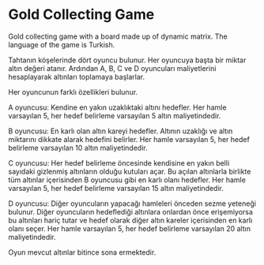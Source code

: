 # Gold Collecting Game
Gold collecting game with a board made up of dynamic matrix. 
The language of the game is Turkish.

Tahtanın köşelerinde dört oyuncu bulunur. 
Her oyuncuya başta bir miktar altın değeri atanır.
Ardından A, B, C ve D oyuncuları maliyetlerini hesaplayarak
altınları toplamaya başlarlar.

Her oyuncunun farklı özellikleri bulunur.

A oyuncusu: Kendine en yakın uzaklıktaki
altını hedefler. Her hamle varsayılan 5, her
hedef belirleme varsayılan 5 altın
maliyetindedir.

B oyuncusu: En karlı olan altın kareyi
hedefler. Altının uzaklığı ve altın miktarını
dikkate alarak hedefini belirler. Her hamle
varsayılan 5, her hedef belirleme varsayılan 10
altın maliyetindedir.

C oyuncusu: Her hedef belirleme öncesinde
kendisine en yakın belli sayıdaki gizlenmiş
altınların olduğu kutuları açar. Bu açılan
altınlarla birlikte tüm altınlar içerisinden B
oyuncusu gibi en karlı olanı hedefler. Her
hamle varsayılan 5, her hedef belirleme
varsayılan 15 altın maliyetindedir.

D oyuncusu: Diğer oyuncuların yapacağı
hamleleri önceden sezme yeteneği bulunur.
Diğer oyuncuların hedeflediği altınlara
onlardan önce erişemiyorsa bu altınları hariç
tutar ve hedef olarak diğer altın kareler
içerisinden en karlı olanı seçer. Her hamle
varsayılan 5, her hedef belirleme varsayılan 20
altın maliyetindedir.

Oyun mevcut altınlar bitince sona ermektedir.

